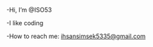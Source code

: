 -Hi, I’m @ISO53

-I like coding

-How to reach me: ihsansimsek5335@gmail.com

<!---
ISO53/ISO53 is a ✨ special ✨ repository because its `README.md` (this file) appears on your GitHub profile.
You can click the Preview link to take a look at your changes.
--->
